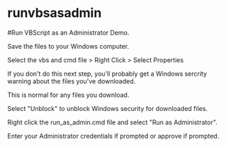 # runvbsasadmin

#Run VBScript as an Administrator Demo.

Save the files to your Windows computer.

Select the vbs and cmd file > Right Click > Select Properties

If you don't do this next step, you'll probably get a Windows sercrity warning about the files you've downloaded. 

This is normal for any files you download.

Select "Unblock" to unblock Windows security for downloaded files.

Right click the run_as_admin.cmd file and select "Run as Administrator".

Enter your Administrator credentials if prompted or approve if prompted. 
